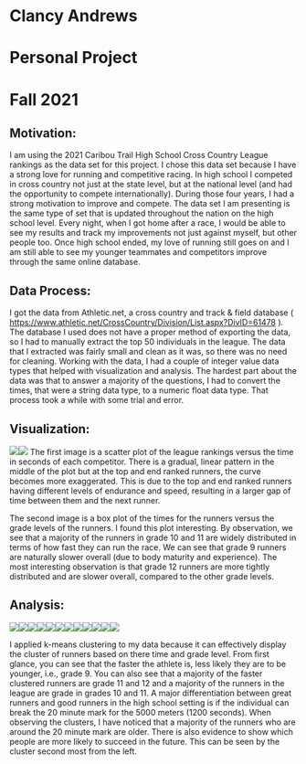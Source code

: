 # Clancy Andrews

# Personal Project

# Fall 2021

## Motivation:

I am using the 2021 Caribou Trail High School Cross Country League
rankings as the data set for this project. I chose this data set because
I have a strong love for running and competitive racing. In high school
I competed in cross country not just at the state level, but at the
national level (and had the opportunity to compete internationally).
During those four years, I had a strong motivation to improve and
compete. The data set I am presenting is the same type of set that is
updated throughout the nation on the high school level. Every night,
when I got home after a race, I would be able to see my results and
track my improvements not just against myself, but other people too.
Once high school ended, my love of running still goes on and I am still
able to see my younger teammates and competitors improve through the
same online database.

## Data Process:

I got the data from Athletic.net, a cross country and track & field
database (
<https://www.athletic.net/CrossCountry/Division/List.aspx?DivID=61478>
). The database I used does not have a proper method of exporting the
data, so I had to manually extract the top 50 individuals in the league.
The data that I extracted was fairly small and clean as it was, so there
was no need for cleaning. Working with the data, I had a couple of
integer value data types that helped with visualization and analysis.
The hardest part about the data was that to answer a majority of the
questions, I had to convert the times, that were a string data type, to
a numeric float data type. That process took a while with some trial and
error.

## Visualization:

![](README_files/figure-markdown_strict/unnamed-chunk-1-1.png)![](README_files/figure-markdown_strict/unnamed-chunk-1-2.png)
The first image is a scatter plot of the league rankings versus the time
in seconds of each competitor. There is a gradual, linear pattern in the
middle of the plot but at the top and end ranked runners, the curve
becomes more exaggerated. This is due to the top and end ranked runners
having different levels of endurance and speed, resulting in a larger
gap of time between them and the next runner.

The second image is a box plot of the times for the runners versus the
grade levels of the runners. I found this plot interesting. By
observation, we see that a majority of the runners in grade 10 and 11
are widely distributed in terms of how fast they can run the race. We
can see that grade 9 runners are naturally slower overall (due to body
maturity and experience). The most interesting observation is that grade
12 runners are more tightly distributed and are slower overall, compared
to the other grade levels.

## Analysis:

![](README_files/figure-markdown_strict/unnamed-chunk-2-1.png)![](README_files/figure-markdown_strict/unnamed-chunk-2-2.png)![](README_files/figure-markdown_strict/unnamed-chunk-2-3.png)![](README_files/figure-markdown_strict/unnamed-chunk-2-4.png)![](README_files/figure-markdown_strict/unnamed-chunk-2-5.png)![](README_files/figure-markdown_strict/unnamed-chunk-2-6.png)![](README_files/figure-markdown_strict/unnamed-chunk-2-7.png)![](README_files/figure-markdown_strict/unnamed-chunk-2-8.png)![](README_files/figure-markdown_strict/unnamed-chunk-2-9.png)![](README_files/figure-markdown_strict/unnamed-chunk-2-10.png)![](README_files/figure-markdown_strict/unnamed-chunk-2-11.png)![](README_files/figure-markdown_strict/unnamed-chunk-2-12.png)

I applied k-means clustering to my data because it can effectively
display the cluster of runners based on there time and grade level. From
first glance, you can see that the faster the athlete is, less likely
they are to be younger, i.e., grade 9. You can also see that a majority
of the faster clustered runners are grade 11 and 12 and a majority of
the runners in the league are grade in grades 10 and 11. A major
differentiation between great runners and good runners in the high
school setting is if the individual can break the 20 minute mark for the
5000 meters (1200 seconds). When observing the clusters, I have noticed
that a majority of the runners who are around the 20 minute mark are
older. There is also evidence to show which people are more likely to
succeed in the future. This can be seen by the cluster second most from
the left.
